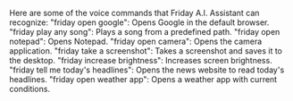 Here are some of the voice commands that Friday A.I. Assistant can recognize:
"friday open google": Opens Google in the default browser.
"friday play any song": Plays a song from a predefined path.
"friday open notepad": Opens Notepad.
"friday open camera": Opens the camera application.
"friday take a screenshot": Takes a screenshot and saves it to the desktop.
"friday increase brightness": Increases screen brightness.
"friday tell me today's headlines": Opens the news website to read today's headlines.
"friday open weather app": Opens a weather app with current conditions.
